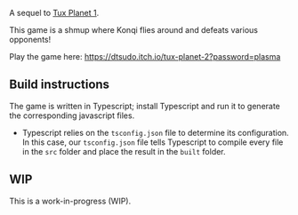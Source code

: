 
A sequel to [Tux Planet 1](https://github.com/dtsudo/Tux-Planet-Speedrun-Any-Percent). 

This game is a shmup where Konqi flies around and defeats various opponents!

Play the game here: https://dtsudo.itch.io/tux-planet-2?password=plasma

## Build instructions

The game is written in Typescript; install Typescript and run it to generate the corresponding javascript files.

* Typescript relies on the `tsconfig.json` file to determine its configuration. In this case, our `tsconfig.json` file tells Typescript to compile every file in the `src` folder and place the result in the `built` folder.

## WIP

This is a work-in-progress (WIP).
